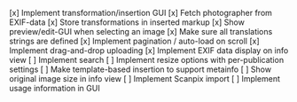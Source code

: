 [x] Implement transformation/insertion GUI
[x] Fetch photographer from EXIF-data
[x] Store transformations in inserted markup
[x] Show preview/edit-GUI when selecting an image
[x] Make sure all translations strings are defined
[x] Implement pagination / auto-load on scroll
[x] Implement drag-and-drop uploading
[x] Implement EXIF data display on info view
[ ] Implement search
[ ] Implement resize options with per-publication settings
[ ] Make template-based insertion to support metainfo
[ ] Show original image size in info view
[ ] Implement Scanpix import
[ ] Implement usage information in GUI